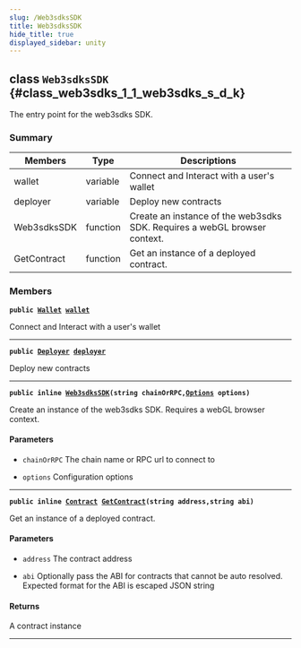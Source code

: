```yaml
---
slug: /Web3sdksSDK
title: Web3sdksSDK
hide_title: true
displayed_sidebar: unity
---
```


## class `Web3sdksSDK` {#class_web3sdks_1_1_web3sdks_s_d_k}

The entry point for the web3sdks SDK.

### Summary

| Members     | Type     | Descriptions                                                              |
| ----------- | -------- | ------------------------------------------------------------------------- |
| wallet      | variable | Connect and Interact with a user's wallet                                 |
| deployer    | variable | Deploy new contracts                                                      |
| Web3sdksSDK | function | Create an instance of the web3sdks SDK. Requires a webGL browser context. |
| GetContract | function | Get an instance of a deployed contract.                                   |

### Members

**`public `[`Wallet`](docs/unity/Wallet.md#class_web3sdks_1_1_wallet)` `[`wallet`](#class_web3sdks_1_1_web3sdks_s_d_k_1ab7b329ee63841aa20c31bd82b93ecdb1)**

Connect and Interact with a user's wallet

---

**`public `[`Deployer`](docs/unity/Deployer.md#class_web3sdks_1_1_deployer)` `[`deployer`](#class_web3sdks_1_1_web3sdks_s_d_k_1a13c6c17565b26b3b022331bd655ecae2)**

Deploy new contracts

---

**`public inline `[`Web3sdksSDK`](#class_web3sdks_1_1_web3sdks_s_d_k_1ada6bc8c80381760b911af151504f7eda)`(string chainOrRPC,`[`Options`](docs/unity/Web3sdksSDK::Options.md#struct_web3sdks_1_1_web3sdks_s_d_k_1_1_options)` options)`**

Create an instance of the web3sdks SDK. Requires a webGL browser context.

#### Parameters

- `chainOrRPC` The chain name or RPC url to connect to

- `options` Configuration options

---

**`public inline `[`Contract`](docs/unity/Contract.md#class_web3sdks_1_1_contract)` `[`GetContract`](#class_web3sdks_1_1_web3sdks_s_d_k_1a9ea629b8316a269ca5003abfb1921f9a)`(string address,string abi)`**

Get an instance of a deployed contract.

#### Parameters

- `address` The contract address

- `abi` Optionally pass the ABI for contracts that cannot be auto resolved. Expected format for the ABI is escaped JSON string

#### Returns

A contract instance

---
